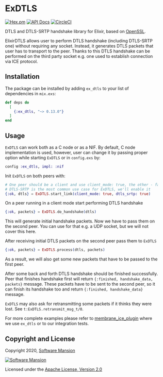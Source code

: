 # ExDTLS

[![Hex.pm](https://img.shields.io/hexpm/v/ex_dtls.svg)](https://hex.pm/packages/ex_dtls)
[![API Docs](https://img.shields.io/badge/api-docs-yellow.svg?style=flat)](https://hexdocs.pm/ex_dtls/)
[![CircleCI](https://circleci.com/gh/membraneframework/ex_dtls.svg?style=svg)](https://circleci.com/gh/membraneframework/ex_dtls)

DTLS and DTLS-SRTP handshake library for Elixir, based on [OpenSSL].

ElixirDTLS allows user to perform DTLS handshake (including DTLS-SRTP one) without requiring
any socket. Instead, it generates DTLS packets that user has to transport to the peer.
Thanks to this DTLS handshake can be performed on the third party socket e.g. one used to
establish connection via ICE protocol.

## Installation

The package can be installed by adding `ex_dtls` to your list of dependencies in `mix.exs`:

```elixir
def deps do
  [
    {:ex_dtls, "~> 0.13.0"}
  ]
end
```

## Usage

`ExDTLS` can work both as a C node or as a NIF.
By default, C node implementation is used, however, user can change it by passing proper option while starting `ExDTLS`
or in `config.exs` by:

```elixir
config :ex_dtls, impl: :nif
```

Init `ExDTLS` on both peers with:

```elixir
# One peer should be a client and use client_mode: true, the other - false
# DTLS-SRTP is the most common use case for ExDTLS, we'll enable it
{:ok, dtls} = ExDTLS.start_link(client_mode: true, dtls_srtp: true)
```

On a peer running in a client mode start performing DTLS handshake

```elixir
{:ok, packets} = ExDTLS.do_handshake(dtls)
```

This will generate initial handshake packets. Now we have to pass them on the second peer.
You can use for that e.g. a UDP socket, but we will not cover this here.

After receiving initial DTLS packets on the second peer pass them to `ExDTLS`

```elixir
{:ok, packets} = ExDTLS.process(dtls, packets)
```

As a result, we will also get some new packets that have to be passed to the first peer.

After some back and forth DTLS handshake should be finished successfully.
Peer that finishes handshake first will return `{:finished, handshake_data, packets}`
message. These packets have to be sent to the second peer, so it can finish its handshake too and
return `{:finished, handshake_data}` message.

`ExDTLS` may also ask for retransmitting some packets if it thinks they were lost.
See `t:ExDTLS.retransmit_msg_t/0`.

For more complete examples please refer to [membrane_ice_plugin] where we use `ex_dtls`
or to our integration tests.

## Copyright and License

Copyright 2020, [Software Mansion](https://swmansion.com/?utm_source=git&utm_medium=readme&utm_campaign=ex_dtls)

[![Software Mansion](https://logo.swmansion.com/logo?color=white&variant=desktop&width=200&tag=membrane-github)](https://swmansion.com/?utm_source=git&utm_medium=readme&utm_campaign=ex_dtls)

Licensed under the [Apache License, Version 2.0](LICENSE)

[OpenSSL]: https://www.openssl.org/
[membrane_ice_plugin]: https://github.com/membraneframework/membrane_ice_plugin

